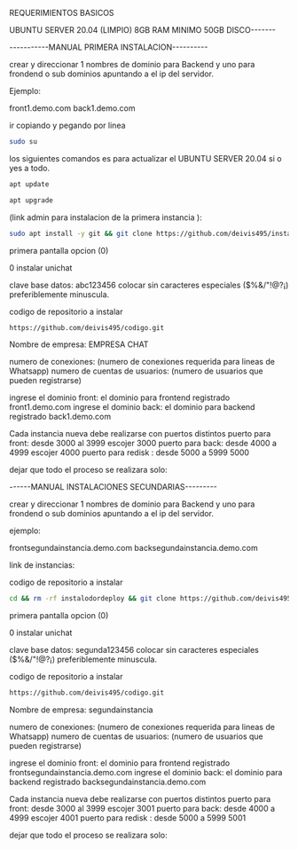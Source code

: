 REQUERIMIENTOS BASICOS

UBUNTU SERVER 20.04 (LIMPIO)
8GB RAM MINIMO
50GB DISCO-------

-----------MANUAL PRIMERA INSTALACION---------- 

crear y direccionar 1 nombres de dominio para Backend y uno para frondend o sub dominios apuntando a el ip del servidor.

Ejemplo: 

front1.demo.com
back1.demo.com

ir copiando y pegando por linea 

```bash
sudo su
```


los siguientes comandos es para actualizar el UBUNTU SERVER 20.04
si o yes a todo.


```bash
apt update
```

```bash
apt upgrade
```


(link admin para instalacion de la primera instancia ):
 
```bash
sudo apt install -y git && git clone https://github.com/deivis495/instalodordeploy.git && sudo chmod -R 777 instalodordeploy && cd instalodordeploy&& sudo ./install_primaria
```




primera pantalla opcion (0)


0 instalar unichat 


clave base datos: abc123456
colocar sin caracteres especiales ($%&/"!@?¡) preferiblemente minuscula.

codigo de repositorio a instalar
```bash
https://github.com/deivis495/codigo.git
```

 
Nombre de empresa: 
EMPRESA CHAT

numero de conexiones: 
(numero de conexiones requerida para lineas de Whatsapp)
numero de cuentas de usuarios:
(numero de usuarios que pueden registrarse)

ingrese el dominio front: el dominio para frontend registrado 
front1.demo.com
ingrese el dominio back: el dominio para backend registrado
back1.demo.com

Cada instancia nueva debe realizarse con puertos distintos
puerto para front: desde 3000 al 3999 escojer
3000
puerto para back: desde 4000 a 4999 escojer
4000
puerto para redisk : desde 5000 a 5999
5000

dejar que todo el proceso se realizara solo:







------MANUAL INSTALACIONES SECUNDARIAS---------


crear y direccionar 1 nombres de dominio para Backend y uno para frondend o sub dominios apuntando a el ip del servidor.

ejemplo: 

frontsegundainstancia.demo.com
backsegundainstancia.demo.com




link de instancias: 

codigo de repositorio a instalar
```bash
cd && rm -rf instalodordeploy && git clone https://github.com/deivis495/instalodordeploy.git && sudo chmod -R 777 instalodordeploy && cd instalodordeploy && sudo ./install_instancia

```


primera pantalla opcion (0)


0 instalar unichat 


clave base datos: segunda123456
colocar sin caracteres especiales ($%&/"!@?¡) preferiblemente minuscula.

codigo de repositorio a instalar
```bash
https://github.com/deivis495/codigo.git
``` 
Nombre de empresa: 
segundainstancia

numero de conexiones: 
(numero de conexiones requerida para lineas de Whatsapp)
numero de cuentas de usuarios:
(numero de usuarios que pueden registrarse)

ingrese el dominio front: el dominio para frontend registrado 
frontsegundainstancia.demo.com
ingrese el dominio back: el dominio para backend registrado
backsegundainstancia.demo.com

Cada instancia nueva debe realizarse con puertos distintos
puerto para front: desde 3000 al 3999 escojer
3001
puerto para back: desde 4000 a 4999 escojer
4001
puerto para redisk : desde 5000 a 5999
5001

dejar que todo el proceso se realizara solo:


